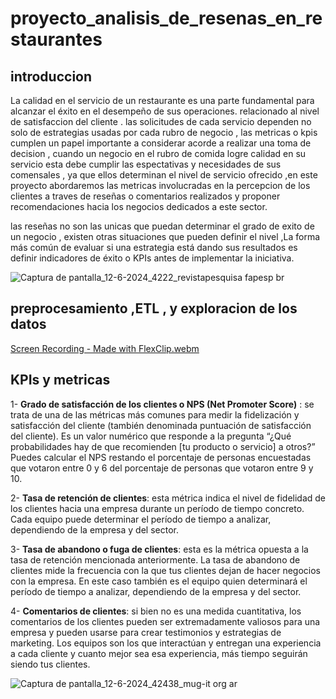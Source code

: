 # proyecto_analisis_de_resenas_en_restaurantes

## introduccion

La calidad en el servicio de un restaurante es una parte fundamental para alcanzar el éxito en el desempeño de sus operaciones. relacionado al nivel de satisfaccion del cliente . las solicitudes de cada servicio dependen no solo de estrategias usadas por cada rubro de negocio , las metricas o kpis cumplen un papel importante a considerar  acorde a realizar una toma de decision , cuando un negocio en el rubro de comida logre calidad en su servicio esta debe cumplir las espectativas y necesidades de sus comensales , ya que ellos determinan el nivel de servicio ofrecido ,en este proyecto abordaremos las metricas involucradas  en la percepcion de los clientes a traves de reseñas o comentarios realizados y proponer recomendaciones hacia los negocios dedicados a este sector.

las reseñas no son las unicas que puedan determinar el grado de exito de un negocio , existen otras situaciones que pueden definir el nivel ,La forma más común de evaluar si una estrategia está dando sus resultados es definir indicadores de éxito o KPIs antes de implementar la iniciativa.





![Captura de pantalla_12-6-2024_4222_revistapesquisa fapesp br](https://github.com/yesicamilagros/proyecto_analisis_de_resenas_en_restaurantes/assets/102852467/f6dcd1a3-7b19-4554-9939-3e6481740a03)


## preprocesamiento ,ETL , y exploracion de los datos


[Screen Recording - Made with FlexClip.webm](https://github.com/yesicamilagros/proyecto_analisis_de_resenas_en_restaurantes/assets/102852467/c65cd0f9-c28c-43ef-9a53-16b647637add)


## KPIs y metricas

1- **Grado de satisfacción de los clientes o NPS (Net Promoter Score)** : se trata de una de las métricas más comunes para medir la fidelización y satisfacción del cliente (también denominada puntuación de satisfacción del cliente). Es un valor numérico que responde a la pregunta “¿Qué probabilidades hay de que recomienden [tu producto o servicio] a otros?” Puedes calcular el NPS restando el porcentaje de personas encuestadas que votaron entre 0 y 6 del porcentaje de personas que votaron entre 9 y 10. 

2- **Tasa de retención de clientes**: esta métrica indica el nivel de fidelidad de los clientes hacia una empresa durante un período de tiempo concreto. Cada equipo puede determinar el período de tiempo a analizar, dependiendo de la empresa y del sector.

3- **Tasa de abandono o fuga de clientes**: esta es la métrica opuesta a la tasa de retención mencionada anteriormente. La tasa de abandono de clientes mide la frecuencia con la que tus clientes dejan de hacer negocios con la empresa. En este caso también es el equipo quien determinará el período de tiempo a analizar, dependiendo de la empresa y del sector.

4- **Comentarios de clientes**: si bien no es una medida cuantitativa, los comentarios de los clientes pueden ser extremadamente valiosos para una empresa y pueden usarse para crear testimonios y estrategias de marketing. Los equipos son los que interactúan y entregan una experiencia a cada cliente y cuanto mejor sea esa experiencia, más tiempo seguirán siendo tus clientes.



![Captura de pantalla_12-6-2024_42438_mug-it org ar](https://github.com/yesicamilagros/proyecto_analisis_de_resenas_en_restaurantes/assets/102852467/6eef5f53-10b5-4e61-a983-a2576fbd6ede)

